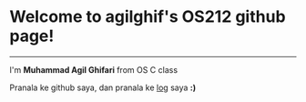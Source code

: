# Welcome to agilghif's OS212 github page!
---

I'm **Muhammad Agil Ghifari** from OS C class

Pranala ke github saya, dan pranala ke [log](TXT/mylog.txt) saya **:)**
